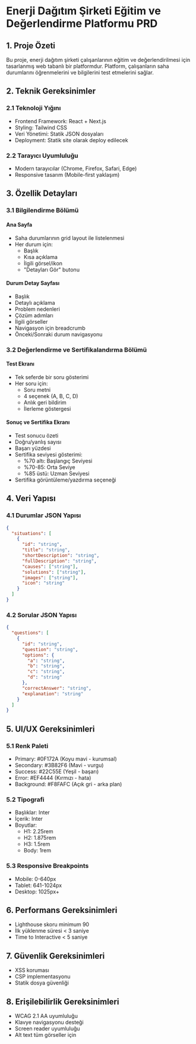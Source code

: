 # Enerji Dağıtım Şirketi Eğitim ve Değerlendirme Platformu PRD

## 1. Proje Özeti
Bu proje, enerji dağıtım şirketi çalışanlarının eğitim ve değerlendirilmesi için tasarlanmış web tabanlı bir platformdur. Platform, çalışanların saha durumlarını öğrenmelerini ve bilgilerini test etmelerini sağlar.

## 2. Teknik Gereksinimler

### 2.1 Teknoloji Yığını
- Frontend Framework: React + Next.js
- Styling: Tailwind CSS
- Veri Yönetimi: Statik JSON dosyaları
- Deployment: Statik site olarak deploy edilecek

### 2.2 Tarayıcı Uyumluluğu
- Modern tarayıcılar (Chrome, Firefox, Safari, Edge)
- Responsive tasarım (Mobile-first yaklaşım)

## 3. Özellik Detayları

### 3.1 Bilgilendirme Bölümü

#### Ana Sayfa
- Saha durumlarının grid layout ile listelenmesi
- Her durum için:
  - Başlık
  - Kısa açıklama
  - İlgili görsel/ikon
  - "Detayları Gör" butonu

#### Durum Detay Sayfası
- Başlık
- Detaylı açıklama
- Problem nedenleri
- Çözüm adımları
- İlgili görseller
- Navigasyon için breadcrumb
- Önceki/Sonraki durum navigasyonu

### 3.2 Değerlendirme ve Sertifikalandırma Bölümü

#### Test Ekranı
- Tek seferde bir soru gösterimi
- Her soru için:
  - Soru metni
  - 4 seçenek (A, B, C, D)
  - Anlık geri bildirim
  - İlerleme göstergesi
  
#### Sonuç ve Sertifika Ekranı
- Test sonucu özeti
- Doğru/yanlış sayısı
- Başarı yüzdesi
- Sertifika seviyesi gösterimi:
  - %70 altı: Başlangıç Seviyesi
  - %70-85: Orta Seviye
  - %85 üstü: Uzman Seviyesi
- Sertifika görüntüleme/yazdırma seçeneği

## 4. Veri Yapısı

### 4.1 Durumlar JSON Yapısı
```json
{
  "situations": [
    {
      "id": "string",
      "title": "string",
      "shortDescription": "string",
      "fullDescription": "string",
      "causes": ["string"],
      "solutions": ["string"],
      "images": ["string"],
      "icon": "string"
    }
  ]
}
```

### 4.2 Sorular JSON Yapısı
```json
{
  "questions": [
    {
      "id": "string",
      "question": "string",
      "options": {
        "a": "string",
        "b": "string",
        "c": "string",
        "d": "string"
      },
      "correctAnswer": "string",
      "explanation": "string"
    }
  ]
}
```

## 5. UI/UX Gereksinimleri

### 5.1 Renk Paleti
- Primary: #0F172A (Koyu mavi - kurumsal)
- Secondary: #3B82F6 (Mavi - vurgu)
- Success: #22C55E (Yeşil - başarı)
- Error: #EF4444 (Kırmızı - hata)
- Background: #F8FAFC (Açık gri - arka plan)

### 5.2 Tipografi
- Başlıklar: Inter
- İçerik: Inter
- Boyutlar:
  - H1: 2.25rem
  - H2: 1.875rem
  - H3: 1.5rem
  - Body: 1rem

### 5.3 Responsive Breakpoints
- Mobile: 0-640px
- Tablet: 641-1024px
- Desktop: 1025px+

## 6. Performans Gereksinimleri
- Lighthouse skoru minimum 90
- İlk yüklenme süresi < 3 saniye
- Time to Interactive < 5 saniye

## 7. Güvenlik Gereksinimleri
- XSS koruması
- CSP implementasyonu
- Statik dosya güvenliği

## 8. Erişilebilirlik Gereksinimleri
- WCAG 2.1 AA uyumluluğu
- Klavye navigasyonu desteği
- Screen reader uyumluluğu
- Alt text tüm görseller için 